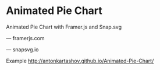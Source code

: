 # Animated Pie Chart
Animated Pie Chart with Framer.js and Snap.svg

— framerjs.com

— snapsvg.io

Example http://antonkartashov.github.io/Animated-Pie-Chart/
